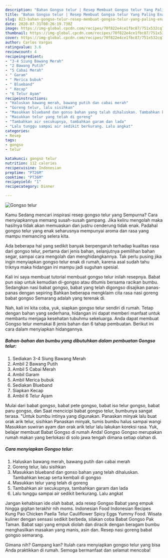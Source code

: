 ```yaml
---
description: "Bahan Gongso telur | Resep Membuat Gongso telur Yang Paling Enak"
title: "Bahan Gongso telur | Resep Membuat Gongso telur Yang Paling Enak"
slug: 823-bahan-gongso-telur-resep-membuat-gongso-telur-yang-paling-enak
date: 2020-07-31T08:26:19.730Z
image: https://img-global.cpcdn.com/recipes/70f822e4ce1fbc87/751x532cq70/gongso-telur-foto-resep-utama.jpg
thumbnail: https://img-global.cpcdn.com/recipes/70f822e4ce1fbc87/751x532cq70/gongso-telur-foto-resep-utama.jpg
cover: https://img-global.cpcdn.com/recipes/70f822e4ce1fbc87/751x532cq70/gongso-telur-foto-resep-utama.jpg
author: Carlos Vargas
ratingvalue: 3.6
reviewcount: 4
recipeingredient:
- "3-4 Siung Bawang Merah"
- "2 Bawang Putih"
- "5 Cabai Merah"
- " Garam"
- " Merica bubuk"
- " Blueband"
- " Kecap"
- "6 Telur Ayam"
recipeinstructions:
- "Haluskan bawang merah, bawang putih dan cabai merah"
- "Goreng telur, lalu sisihkan"
- "Masukkan blueband dan gonso bahan yang telah dihaluskan. Tambahkan kecap serta kembali di gongso"
- "Masukkan telur yang telah di goreng"
- "Tambahkan air secukupnya, tambahkan garam dan lada"
- "Lalu tunggu sampai air sedikit berkurang. Lalu angkat"
categories:
- Resep
tags:
- gongso
- telur

katakunci: gongso telur 
nutrition: 112 calories
recipecuisine: Indonesian
preptime: "PT26M"
cooktime: "PT36M"
recipeyield: "1"
recipecategory: Dinner

---
```



![Gongso telur](https://img-global.cpcdn.com/recipes/70f822e4ce1fbc87/751x532cq70/gongso-telur-foto-resep-utama.jpg)

Kamu Sedang mencari inspirasi resep gongso telur yang Sempurna? Cara menyiapkannya memang susah-susah gampang. Jika keliru mengolah maka hasilnya tidak akan memuaskan dan justru cenderung tidak enak. Padahal gongso telur yang enak seharusnya mempunyai aroma dan rasa yang mampu memancing selera kita.

Ada beberapa hal yang sedikit banyak berpengaruh terhadap kualitas rasa dari gongso telur, pertama dari jenis bahan, selanjutnya pemilihan bahan segar, sampai cara mengolah dan menghidangkannya. Tak perlu pusing jika ingin menyiapkan gongso telur enak di rumah, karena asal sudah tahu triknya maka hidangan ini mampu jadi suguhan spesial.

Kali ini saya membuat tutorial membuat gongso telur inilah resepnya. Babat pun siap untuk kemudian di-gongso atau ditumis bersama racikan bumbu. Sedangkan nasi babat gongso, babat yang telah digongso disajikan panas-panas dengan sepiring Bahkan beberapa mengklaim cita rasa nasi goreng babat gongso Semarang adalah yang terenak di.


Nah, kali ini kita coba, yuk, siapkan gongso telur sendiri di rumah. Tetap dengan bahan yang sederhana, hidangan ini dapat memberi manfaat untuk membantu menjaga kesehatan tubuhmu sekeluarga. Anda dapat membuat Gongso telur memakai 8 jenis bahan dan 6 tahap pembuatan. Berikut ini cara dalam menyiapkan hidangannya.

<!--inarticleads1-->

##### Bahan-bahan dan bumbu yang dibutuhkan dalam pembuatan Gongso telur:

1. Sediakan 3-4 Siung Bawang Merah
1. Ambil 2 Bawang Putih
1. Ambil 5 Cabai Merah
1. Ambil  Garam
1. Ambil  Merica bubuk
1. Sediakan  Blueband
1. Siapkan  Kecap
1. Ambil 6 Telur Ayam


Mulai dari babat gongso, babat pete gongso, babat iso telur gongso, babat paru gongso, dan Saat mencicipi babat gongso telur, bumbunya sangat terasa. &#34;Untuk bumbu intinya yang digunakan. Panaskan minyak lalu buat orak arik telur, sisihkan Panaskan minyak, tumis bumbu halus sampai wangi Masukkan suwiran ayam dan orak arik telur lalu lakukan koreksi rasa. Yuk, belajar membuat Babat Gongso di rumah Anda! Gongso Gongso merupakan rumah makan yang berlokasi di solo jawa tengah dimana setiap olahan di. 

<!--inarticleads2-->

##### Cara menyiapkan Gongso telur:

1. Haluskan bawang merah, bawang putih dan cabai merah
1. Goreng telur, lalu sisihkan
1. Masukkan blueband dan gonso bahan yang telah dihaluskan. Tambahkan kecap serta kembali di gongso
1. Masukkan telur yang telah di goreng
1. Tambahkan air secukupnya, tambahkan garam dan lada
1. Lalu tunggu sampai air sedikit berkurang. Lalu angkat


Jangan kehabisan ide olah babat, ada resep Gongso Babat yang empuk hingga gigitan terakhir nih moms. Indonesian Food Indonesian Recipes Kung Pao Chicken Paella Telur Cauliflower Spicy Eggs Yummy Food. Wisata kuliner dengan sensasi sedikit berbeda, silakan coba Babat Gongso Pak Taman. Babat sapi yang empuk diolah dan diracik dengan beragam bumbu menghasilkan masakan yang manis, asin dan. Resep nasi goreng babat gongso semarang. 

Gimana nih? Gampang kan? Itulah cara menyiapkan gongso telur yang bisa Anda praktikkan di rumah. Semoga bermanfaat dan selamat mencoba!
